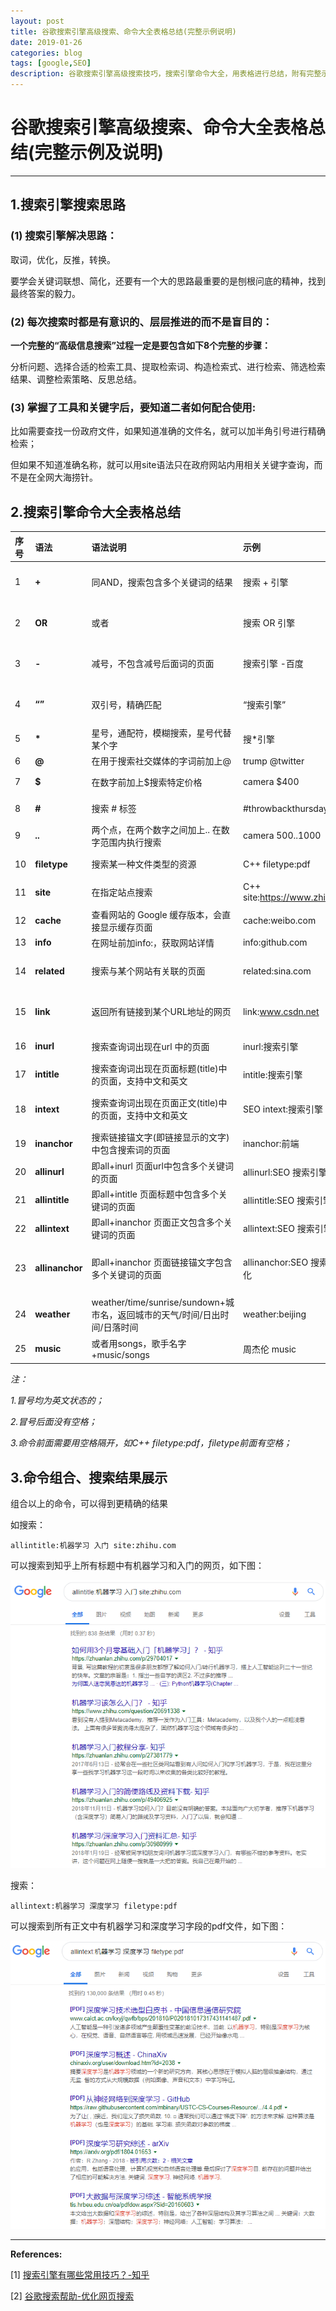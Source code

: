 ```yaml
---
layout: post
title: 谷歌搜索引擎高级搜索、命令大全表格总结(完整示例说明)
date: 2019-01-26
categories: blog
tags: [google,SEO]
description: 谷歌搜索引擎高级搜索技巧，搜索引擎命令大全，用表格进行总结，附有完整示例及说明
---
```


# 谷歌搜索引擎高级搜索、命令大全表格总结(完整示例及说明)

---

## 1.搜索引擎搜索思路

### (1) 搜索引擎解决思路：

取词，优化，反推，转换。

要学会关键词联想、简化，还要有一个大的思路最重要的是刨根问底的精神，找到最终答案的毅力。

### (2) 每次搜索时都是有意识的、层层推进的而不是盲目的：

**一个完整的“高级信息搜索”过程一定是要包含如下8个完整的步骤：**

分析问题、选择合适的检索工具、提取检索词、构造检索式、进行检索、筛选检索结果、调整检索策略、反思总结。

### (3) 掌握了工具和关键字后，要知道二者如何配合使用:

比如需要查找一份政府文件，如果知道准确的文件名，就可以加半角引号进行精确检索；

但如果不知道准确名称，就可以用site语法只在政府网站内用相关关键字查询，而不是在全网大海捞针。

## 2.搜索引擎命令大全表格总结

|序号|语法|语法说明|示例|示例说明|
|:---|:---|:---|:---|:---|
|1|**+**|同AND，搜索包含多个关键词的结果|搜索 + 引擎|搜索包含【搜索】和【引擎】两个词的页面|
|2|**OR**|或者|搜索 OR 引擎|搜索包含【搜索】或【引擎】两个词的页面|
|3|**-**|减号，不包含减号后面词的页面|搜索引擎 -百度|搜索不包括【百度】的【搜索引擎】的页面|
|4|**“”**|双引号，精确匹配|“搜索引擎”|精确匹配【搜索引擎】这个关键词的页面|
|5|**\***|星号，通配符，模糊搜索，星号代替某个字|搜*引擎|星号可以为任何字|
|6|**@**|在用于搜索社交媒体的字词前加上@|trump @twitter|搜索trump的twitter|
|7|**$**|在数字前加上$搜索特定价格|camera $400|搜索400$的camera|
|8|**#**|搜索 # 标签|#throwbackthursday|搜索标签throwbackthursday|
|9|**..**|两个点，在两个数字之间加上.. 在数字范围内执行搜索|camera $500..$1000|搜索500$-1000$的camera|
|10|**filetype**|搜索某一种文件类型的资源|C++ filetype:pdf|搜索类型为pdf的C++网页资源|
|11|**site**|在指定站点搜索|C++ site:https://www.zhihu.com|在知乎中搜索和C++相关的网页|
|12|**cache**|查看网站的 Google 缓存版本，会直接显示缓存页面|cache:weibo.com|查看微博的谷歌快照|
|13|**info**|在网址前加info:，获取网站详情|info:github.com|搜索github网站详情|
|14|**related**|搜索与某个网站有关联的页面|related:sina.com|和新浪网网站结构内容相似的一些其它网站|
|15|**link**|返回所有链接到某个URL地址的网页|link:www.csdn.net|搜索所有含指向【www.csdn.net】链接的网页|
|16|**inurl**|搜索查询词出现在url 中的页面|inurl:搜索引擎|搜索链接url中有【搜索引擎】的网页|
|17|**intitle**|搜索查询词出现在页面标题(title)中的页面，支持中文和英文|intitle:搜索引擎|搜索页面标题中有【搜索引擎】的网页|
|18|**intext**|搜索查询词出现在页面正文(title)中的页面，支持中文和英文|SEO intext:搜索引擎|在正文包含【搜索引擎】的网页中搜索【SEO】|
|19|**inanchor**|搜索链接锚文字(即链接显示的文字)中包含搜索词的页面|inanchor:前端|搜索链接锚文字中包含【前端】的页面|
|20|**allinurl**|即all+inurl 页面url中包含多个关键词的页面|allinurl:SEO 搜索引擎优化|相当于 ：inurl:SEO inurl:搜索引擎优化|
|21|**allintitle**|即all+intitle 页面标题中包含多个关键词的页面|allintitle:SEO 搜索引擎优化|相当于：intitle:SEO intitle:搜索引擎优化|
|22|**allintext**|即all+inanchor 页面正文包含多个关键词的页面|allintext:SEO 搜索引擎优化|相当于：intext:SEO intext:搜索引擎优化|
|23|**allinanchor**|即all+inanchor 页面链接锚文字包含多个关键词的页面|allinanchor:SEO 搜索引擎优化|相当于：inanchor:SEO inanchor:搜索引擎优化|
|24|**weather**|weather/time/sunrise/sundown+城市名，返回城市的天气/时间/日出时间/日落时间|weather:beijing|显示北京的天气|
|25|**music**|或者用songs，歌手名字+music/songs|周杰伦 music|返回周杰伦的各首歌曲|

_注：_

_1.冒号均为英文状态的；_

_2.冒号后面没有空格；_

_3.命令前面需要用空格隔开，如C++ filetype:pdf，filetype前面有空格；_

## 3.命令组合、搜索结果展示

组合以上的命令，可以得到更精确的结果

如搜索：

```
allintitle:机器学习 入门 site:zhihu.com
```

可以搜索到知乎上所有标题中有机器学习和入门的网页，如下图：

![](/img/20190126/combine1.png)

搜索：

```
allintext:机器学习 深度学习 filetype:pdf
```

可以搜索到所有正文中有机器学习和深度学习字段的pdf文件，如下图：

![](/img/20190126/combine2.png)

---

**References:**

[1] <a href="https://www.zhihu.com/question/19847393" target="_blank">搜索引擎有哪些常用技巧？-知乎</a>

[2] <a href="https://support.google.com/websearch/answer/2466433" target="_blank">谷歌搜索帮助-优化网页搜索</a>